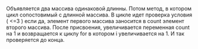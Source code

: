 Объявляется два массива одинаковой длинны. Потом метод, в котором цикл сопостовимый с длинной массива. В цикле идет проверка условия ( <=3 ) если да, элемент первого массива заносится в count элемент второго массива. После присвоения, увеличивается переменная count на 1 и возвращается к циклу for в котором i увеличивается на 1. И так проверяется до конца.
